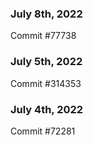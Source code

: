 ### July 8th, 2022

Commit #77738

### July 5th, 2022

Commit #314353


### July 4th, 2022

Commit #72281
